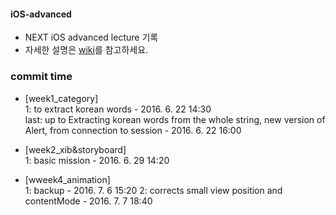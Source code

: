 #### iOS-advanced
* NEXT iOS advanced lecture 기록
* 자세한 설명은 [wiki](https://github.com/Kyoo32/iOS-advanced/wiki)를 참고하세요.

### commit time

* [week1_category] <br />
	1: to extract korean words - 2016. 6. 22 14:30 <br />
    last: up to Extracting korean words from the whole string, new version of Alert, from connection to session - 2016. 6. 22 16:00

* [week2_xib&storyboard] <br />
    1: basic mission - 2016. 6. 29 14:20

* [wweek4_animation] <br />
	1: backup - 2016. 7. 6 15:20
	2: corrects small view position and contentMode  - 2016. 7. 7 18:40
